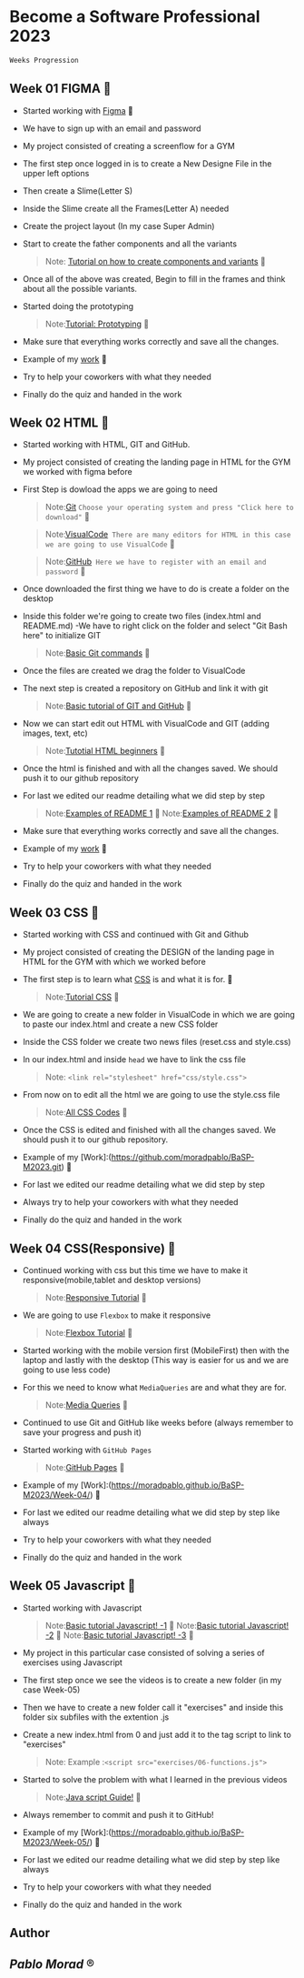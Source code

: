 # Become a Software Professional 2023

```bash
Weeks Progression
```

## Week 01 **FIGMA** :pushpin:

- Started working with [Figma](https://www.figma.com/) :speech_balloon:
- We have to sign up with an email and password
- My project consisted of creating a screenflow for a GYM
- The first step once logged in is to create a New Designe File in the upper left options
- Then create a Slime(Letter S)
- Inside the Slime create all the Frames(Letter A) needed
- Create the project layout (In my case Super Admin)
- Start to create the father components and all the variants

  > Note: [Tutorial on how to create components and variants](https://www.youtube.com/watch?v=BbTiMmnsjqE&ab_channel=CalerEdwards) :cinema:

- Once all of the above was created, Begin to fill in the frames and think about all the possible variants.
- Started doing the prototyping

  > Note:[Tutorial: Prototyping](https://www.youtube.com/watch?v=-sAAa-CCOcg&ab_channel=Figma) :cinema:

- Make sure that everything works correctly and save all the changes.
- Example of my [work](https://www.figma.com/file/qVvOSwgA0WmUkM7e2ygRIN/UI-kit-RR?node-id=1215-949&t=I67pTJIDrJWzNNjp-0) :speech_balloon:
- Try to help your coworkers with what they needed
- Finally do the quiz and handed in the work

## Week 02 **HTML** :pushpin:

- Started working with HTML, GIT and GitHub.
- My project consisted of creating the landing page in HTML for the GYM we worked with figma before
- First Step is dowload the apps we are going to need

  > Note:[Git](https://git-scm.com/downloads) `Choose your operating system and press "Click here to download"` :speech_balloon:

  > Note:[VisualCode](https://code.visualstudio.com/Download)` There are many editors for HTML in this case we are going to use VisualCode` :speech_balloon:

  > Note:[GitHub](https://github.com/)` Here we have to register with an email and password` :speech_balloon:

- Once downloaded the first thing we have to do is create a folder on the desktop
- Inside this folder we're going to create two files (index.html and README.md)
  -We have to right click on the folder and select "Git Bash here" to initialize GIT

  > Note:[Basic Git commands](https://confluence.atlassian.com/bitbucketserver/basic-git-commands-776639767.html) :cinema:

- Once the files are created we drag the folder to VisualCode
- The next step is created a repository on GitHub and link it with git

  > Note:[Basic tutorial of GIT and GitHub](https://www.youtube.com/watch?v=vGK-lWIs3sA&ab_channel=RadiumRocketLearning) :cinema:

- Now we can start edit out HTML with VisualCode and GIT (adding images, text, etc)

  > Note:[Tutotial HTML beginners](https://www.youtube.com/watch?v=UB1O30fR-EE&ab_channel=TraversyMedia) :cinema:

- Once the html is finished and with all the changes saved. We should push it to our github repository
- For last we edited our readme detailing what we did step by step

  > Note:[Examples of README 1](https://www.makeareadme.com/) :speech_balloon:
  > Note:[Examples of README 2](https://dillinger.io/) :speech_balloon:

- Make sure that everything works correctly and save all the changes.
- Example of my [work](https://github.com/moradpablo/BaSP-M2023) :speech_balloon:
- Try to help your coworkers with what they needed
- Finally do the quiz and handed in the work

## Week 03 **CSS** :pushpin:

- Started working with CSS and continued with Git and Github
- My project consisted of creating the DESIGN of the landing page in HTML for the GYM with which we worked before
- The first step is to learn what [CSS](https://developer.mozilla.org/es/docs/Learn/Getting_started_with_the_web/CSS_basics) is and what it is for. :speech_balloon:

  > Note:[Tutorial CSS](https://www.youtube.com/watch?v=yfoY53QXEnI&ab_channel=TraversyMedia) :cinema:

- We are going to create a new folder in VisualCode in which we are going to paste our index.html and create a new CSS folder
- Inside the CSS folder we create two news files (reset.css and style.css)
- In our index.html and inside `head` we have to link the css file

  > Note: `<link rel="stylesheet" href="css/style.css">`

- From now on to edit all the html we are going to use the style.css file

  > Note:[All CSS Codes](https://www.w3schools.com/css/default.asp) :speech_balloon:

- Once the CSS is edited and finished with all the changes saved. We should push it to our github repository.
- Example of my [Work]:(https://github.com/moradpablo/BaSP-M2023.git) :speech_balloon:
- For last we edited our readme detailing what we did step by step
- Always try to help your coworkers with what they needed
- Finally do the quiz and handed in the work

## Week 04 **CSS**(Responsive) :pushpin:

- Continued working with css but this time we have to make it responsive(mobile,tablet and desktop versions)

  > Note:[Responsive Tutorial](https://www.youtube.com/watch?v=Wm6CUkswsNw&ab_channel=TraversyMedia) :cinema:

- We are going to use `Flexbox` to make it responsive

  > Note:[Flexbox Tutorial](https://www.youtube.com/watch?v=3YW65K6LcIA&ab_channel=TraversyMedia) :cinema:

- Started working with the mobile version first (MobileFirst) then with the laptop and lastly with the desktop (This way is easier for us and we are going to use less code)
- For this we need to know what `MediaQueries` are and what they are for.

  > Note:[Media Queries](https://www.w3schools.com/css/css_rwd_mediaqueries.asp) :speech_balloon:

- Continued to use Git and GitHub like weeks before (always remember to save your progress and push it)
- Started working with `GitHub Pages`

  > Note:[GitHub Pages](https://www.youtube.com/watch?v=F6S3EU5ILkM&ab_channel=JulianCedaro) :cinema:

- Example of my [Work]:(https://moradpablo.github.io/BaSP-M2023/Week-04/) :speech_balloon:
- For last we edited our readme detailing what we did step by step like always
- Try to help your coworkers with what they needed
- Finally do the quiz and handed in the work

## Week 05 **Javascript** :pushpin:

- Started working with Javascript

  > Note:[Basic tutorial Javascript! -1](https://www.youtube.com/playlist?list=PLEfmn-5Ho68TYu8hB4NG4pWUIJpRXA8dm) :cinema:
  > Note:[Basic tutorial Javascript! -2](https://www.youtube.com/playlist?list=PLEfmn-5Ho68Qg7airyFpWQFP-Abxnvk-y) :cinema:
  > Note:[Basic tutorial Javascript! -3](https://www.youtube.com/playlist?list=PLEfmn-5Ho68R2r0JyrYD1m9a14ahL_Ywh) :cinema:

- My project in this particular case consisted of solving a series of exercises using Javascript
- The first step once we see the videos is to create a new folder (in my case Week-05)
- Then we have to create a new folder call it "exercises" and inside this folder six subfiles with the extention .js
- Create a new index.html from 0 and just add it to the tag script to link to "exercises"

  > Note: Example :`<script src="exercises/06-functions.js">`

- Started to solve the problem with what I learned in the previous videos

  > Note:[Java script Guide!](https://developer.mozilla.org/es/docs/Web/JavaScript/Guide) :speech_balloon:

- Always remember to commit and push it to GitHub!
- Example of my [Work]:(https://moradpablo.github.io/BaSP-M2023/Week-05/) :speech_balloon:
- For last we edited our readme detailing what we did step by step like always
- Try to help your coworkers with what they needed
- Finally do the quiz and handed in the work

## Author

## _Pablo Morad_ :registered:
